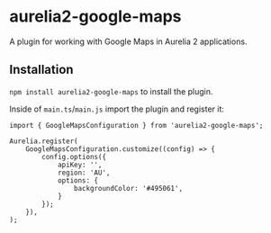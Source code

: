 # aurelia2-google-maps

A plugin for working with Google Maps in Aurelia 2 applications.

## Installation

`npm install aurelia2-google-maps` to install the plugin.

Inside of `main.ts`/`main.js` import the plugin and register it:

```
import { GoogleMapsConfiguration } from 'aurelia2-google-maps';

Aurelia.register(
    GoogleMapsConfiguration.customize((config) => {
        config.options({
            apiKey: '',
            region: 'AU',
            options: {
                backgroundColor: '#495061',
            }
        });
    }),
);
```